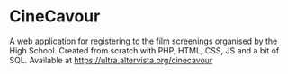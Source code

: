 # CineCavour
A web application for registering to the film screenings organised by the High School. Created from scratch with PHP, HTML, CSS, JS and a bit of SQL.
Available at https://ultra.altervista.org/cinecavour
